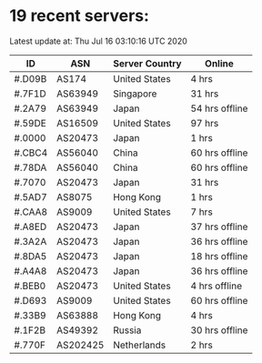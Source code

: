 # 19 recent servers:

Latest update at: Thu Jul 16 03:10:16 UTC 2020

| ID | ASN | Server Country | Online |
| -- | --- | -------------- | ------ |
| #.D09B | AS174 | United States | 4 hrs |
| #.7F1D | AS63949 | Singapore | 31 hrs |
| #.2A79 | AS63949 | Japan | 54 hrs offline |
| #.59DE | AS16509 | United States | 97 hrs |
| #.0000 | AS20473 | Japan | 1 hrs |
| #.CBC4 | AS56040 | China | 60 hrs offline |
| #.78DA | AS56040 | China | 60 hrs offline |
| #.7070 | AS20473 | Japan | 31 hrs |
| #.5AD7 | AS8075 | Hong Kong | 1 hrs |
| #.CAA8 | AS9009 | United States | 7 hrs |
| #.A8ED | AS20473 | Japan | 37 hrs offline |
| #.3A2A | AS20473 | Japan | 36 hrs offline |
| #.8DA5 | AS20473 | Japan | 18 hrs offline |
| #.A4A8 | AS20473 | Japan | 36 hrs offline |
| #.BEB0 | AS20473 | United States | 4 hrs offline |
| #.D693 | AS9009 | United States | 60 hrs offline |
| #.33B9 | AS63888 | Hong Kong | 4 hrs |
| #.1F2B | AS49392 | Russia | 30 hrs offline |
| #.770F | AS202425 | Netherlands | 2 hrs |

